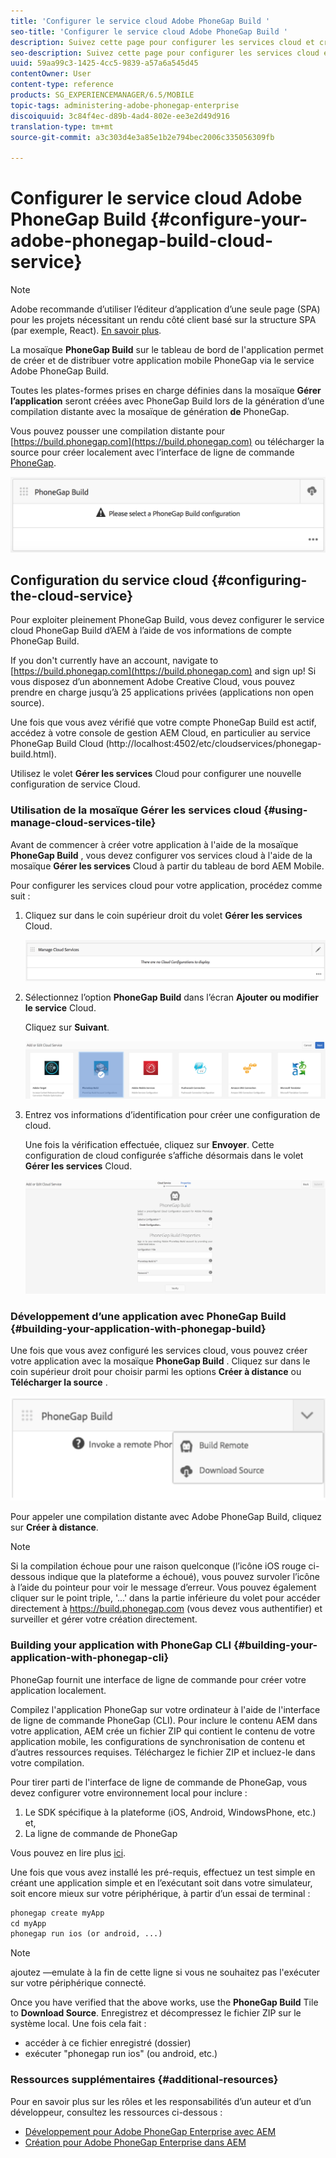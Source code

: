 ```yaml
---
title: 'Configurer le service cloud Adobe PhoneGap Build '
seo-title: 'Configurer le service cloud Adobe PhoneGap Build '
description: Suivez cette page pour configurer les services cloud et créer votre application avec PhoneGap Build.
seo-description: Suivez cette page pour configurer les services cloud et créer votre application avec PhoneGap Build.
uuid: 59aa99c3-1425-4cc5-9839-a57a6a545d45
contentOwner: User
content-type: reference
products: SG_EXPERIENCEMANAGER/6.5/MOBILE
topic-tags: administering-adobe-phonegap-enterprise
discoiquuid: 3c84f4ec-d89b-4ad4-802e-ee3e2d49d916
translation-type: tm+mt
source-git-commit: a3c303d4e3a85e1b2e794bec2006c335056309fb

---
```



# Configurer le service cloud Adobe PhoneGap Build {#configure-your-adobe-phonegap-build-cloud-service}

>[!NOTE]
>
>Adobe recommande d’utiliser l’éditeur d’application d’une seule page (SPA) pour les projets nécessitant un rendu côté client basé sur la structure SPA (par exemple, React). [En savoir plus](/help/sites-developing/spa-overview.md).

La mosaïque **PhoneGap Build** sur le tableau de bord de l&#39;application permet de créer et de distribuer votre application mobile PhoneGap via le service Adobe PhoneGap Build.

Toutes les plates-formes prises en charge définies dans la mosaïque **Gérer l’application** seront créées avec PhoneGap Build lors de la génération d’une compilation distante avec la mosaïque de génération **de** PhoneGap.

Vous pouvez pousser une compilation distante pour [https://build.phonegap.com](https://build.phonegap.com) ou télécharger la source pour créer localement avec l’interface de ligne de commande [PhoneGap](https://docs.phonegap.com/references/phonegap-cli/).

![Mosaïque PhoneGap Build](assets/chlimage_1-60.png)

## Configuration du service cloud {#configuring-the-cloud-service}

Pour exploiter pleinement PhoneGap Build, vous devez configurer le service cloud PhoneGap Build d’AEM à l’aide de vos informations de compte PhoneGap Build.

If you don&#39;t currently have an account, navigate to [https://build.phonegap.com](https://build.phonegap.com) and sign up! Si vous disposez d’un abonnement Adobe Creative Cloud, vous pouvez prendre en charge jusqu’à 25 applications privées (applications non open source).

Une fois que vous avez vérifié que votre compte PhoneGap Build est actif, accédez à votre console de gestion AEM Cloud, en particulier au service [](http://localhost:4502/etc/cloudservices/phonegap-build.html) PhoneGap Build Cloud (http://localhost:4502/etc/cloudservices/phonegap-build.html).

Utilisez le volet **Gérer les services** Cloud pour configurer une nouvelle configuration de service Cloud.

### Utilisation de la mosaïque Gérer les services cloud {#using-manage-cloud-services-tile}

Avant de commencer à créer votre application à l&#39;aide de la mosaïque **PhoneGap Build** , vous devez configurer vos services cloud à l&#39;aide de la mosaïque **Gérer les services** Cloud à partir du tableau de bord AEM Mobile.

Pour configurer les services cloud pour votre application, procédez comme suit :

1. Cliquez sur dans le coin supérieur droit du volet **Gérer les services** Cloud.

   ![chlimage_1-61](assets/chlimage_1-61.png)

1. Sélectionnez l’option **PhoneGap Build** dans l’écran **Ajouter ou modifier le service** Cloud.

   Cliquez sur **Suivant**.

   ![chlimage_1-62](assets/chlimage_1-62.png)

1. Entrez vos informations d’identification pour créer une configuration de cloud.

   Une fois la vérification effectuée, cliquez sur **Envoyer**. Cette configuration de cloud configurée s’affiche désormais dans le volet **Gérer les services** Cloud.

   ![chlimage_1-63](assets/chlimage_1-63.png)

### Développement d’une application avec PhoneGap Build {#building-your-application-with-phonegap-build}

Une fois que vous avez configuré les services cloud, vous pouvez créer votre application avec la mosaïque **PhoneGap Build** . Cliquez sur dans le coin supérieur droit pour choisir parmi les options **Créer à distance** ou **Télécharger la source** .

![chlimage_1-64](assets/chlimage_1-64.png)

Pour appeler une compilation distante avec Adobe PhoneGap Build, cliquez sur **Créer à distance**.

>[!NOTE]
>
>Si la compilation échoue pour une raison quelconque (l’icône iOS rouge ci-dessous indique que la plateforme a échoué), vous pouvez survoler l’icône à l’aide du pointeur pour voir le message d’erreur. Vous pouvez également cliquer sur le point triple, &#39;...&#39; dans la partie inférieure du volet pour accéder directement à https://build.phonegap.com (vous devez vous authentifier) et surveiller et gérer votre création directement.

### Building your application with PhoneGap CLI {#building-your-application-with-phonegap-cli}

PhoneGap fournit une interface de ligne de commande pour créer votre application localement.

Compilez l&#39;application PhoneGap sur votre ordinateur à l&#39;aide de l&#39;interface de ligne de commande PhoneGap (CLI). Pour inclure le contenu AEM dans votre application, AEM crée un fichier ZIP qui contient le contenu de votre application mobile, les configurations de synchronisation de contenu et d’autres ressources requises. Téléchargez le fichier ZIP et incluez-le dans votre compilation.

Pour tirer parti de l&#39;interface de ligne de commande de PhoneGap, vous devez configurer votre environnement local pour inclure :

1. Le SDK spécifique à la plateforme (iOS, Android, WindowsPhone, etc.) et,
1. La ligne de commande de PhoneGap

Vous pouvez en lire plus [ici](https://docs.phonegap.com/references/phonegap-cli/).

Une fois que vous avez installé les pré-requis, effectuez un test simple en créant une application simple et en l’exécutant soit dans votre simulateur, soit encore mieux sur votre périphérique, à partir d’un essai de terminal :

```xml
phonegap create myApp
cd myApp
phonegap run ios (or android, ...)
```

>[!NOTE]
>
>ajoutez —emulate à la fin de cette ligne si vous ne souhaitez pas l&#39;exécuter sur votre périphérique connecté.

Once you have verified that the above works, use the **PhoneGap Build** Tile to **Download Source**. Enregistrez et décompressez le fichier ZIP sur le système local. Une fois cela fait :

* accéder à ce fichier enregistré (dossier)
* exécuter &quot;phonegap run ios&quot; (ou android, etc.)

### Ressources supplémentaires {#additional-resources}

Pour en savoir plus sur les rôles et les responsabilités d’un auteur et d’un développeur, consultez les ressources ci-dessous :

* [Développement pour Adobe PhoneGap Enterprise avec AEM](/help/mobile/developing-in-phonegap.md)
* [Création pour Adobe PhoneGap Enterprise dans AEM](/help/mobile/phonegap.md)
